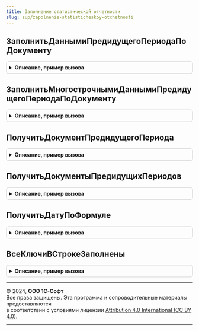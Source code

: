 ```yaml
---
title: Заполнение статистической отчетности
slug: zup/zapolnenie-statisticheskoy-otchetnosti
---
```



## ЗаполнитьДаннымиПредидущегоПериодаПоДокументу
<details style="margin: 1em 0; padding: 0.5em; border: 1px solid #ccc; border-radius: 6px;">

<summary style="font-weight: bold; cursor: pointer;">Описание, пример вызова</summary>

```bsl

Процедура ЗаполнитьДаннымиПредидущегоПериодаПоДокументу(Форма, МакетПереноса, ДанныеПП) Экспорт
```

Пример вызова
```bsl
ЗаполнениеСтатистическойОтчетности.ЗаполнитьДаннымиПредидущегоПериодаПоДокументу(Форма, МакетПереноса, ДанныеПП));
```
</details>

## ЗаполнитьМногострочнымиДаннымиПредидущегоПериодаПоДокументу
<details style="margin: 1em 0; padding: 0.5em; border: 1px solid #ccc; border-radius: 6px;">

<summary style="font-weight: bold; cursor: pointer;">Описание, пример вызова</summary>

```bsl

Процедура ЗаполнитьМногострочнымиДаннымиПредидущегоПериодаПоДокументу(Форма, МакетПереноса, ДанныеПП) Экспорт
```

Пример вызова
```bsl
ЗаполнениеСтатистическойОтчетности.ЗаполнитьМногострочнымиДаннымиПредидущегоПериодаПоДокументу(Форма, МакетПереноса, ДанныеПП));
```
</details>

## ПолучитьДокументПредидущегоПериода
<details style="margin: 1em 0; padding: 0.5em; border: 1px solid #ccc; border-radius: 6px;">

<summary style="font-weight: bold; cursor: pointer;">Описание, пример вызова</summary>

```bsl

Функция ПолучитьДокументПредидущегоПериода(ИсточникОтчета, Организация, Начало, Конец, ТекстОписанияПроблемы, ОбособленноеПодразделение) Экспорт
```

Пример вызова
```bsl
Результат = ЗаполнениеСтатистическойОтчетности.ПолучитьДокументПредидущегоПериода(ИсточникОтчета, Организация, Начало, Конец, ТекстОписанияПроблемы, ОбособленноеПодразделение));
```
</details>

## ПолучитьДокументыПредидущихПериодов
<details style="margin: 1em 0; padding: 0.5em; border: 1px solid #ccc; border-radius: 6px;">

<summary style="font-weight: bold; cursor: pointer;">Описание, пример вызова</summary>

```bsl

Функция ПолучитьДокументыПредидущихПериодов(Форма, МакетПереноса, ТекстОписанияПроблемы, ОбособленноеПодразделение) Экспорт
```

Пример вызова
```bsl
Результат = ЗаполнениеСтатистическойОтчетности.ПолучитьДокументыПредидущихПериодов(Форма, МакетПереноса, ТекстОписанияПроблемы, ОбособленноеПодразделение));
```
</details>

## ПолучитьДатуПоФормуле
<details style="margin: 1em 0; padding: 0.5em; border: 1px solid #ccc; border-radius: 6px;">

<summary style="font-weight: bold; cursor: pointer;">Описание, пример вызова</summary>

```bsl

Функция ПолучитьДатуПоФормуле(ИсходноеЗначение, Формула) Экспорт
```

Пример вызова
```bsl
Результат = ЗаполнениеСтатистическойОтчетности.ПолучитьДатуПоФормуле(ИсходноеЗначение, Формула));
```
</details>

## ВсеКлючиВСтрокеЗаполнены
<details style="margin: 1em 0; padding: 0.5em; border: 1px solid #ccc; border-radius: 6px;">

<summary style="font-weight: bold; cursor: pointer;">Описание, пример вызова</summary>

```bsl

Функция ВсеКлючиВСтрокеЗаполнены(СтрокаТаблицы, Ключи) Экспорт
```

Пример вызова
```bsl
Результат = ЗаполнениеСтатистическойОтчетности.ВсеКлючиВСтрокеЗаполнены(СтрокаТаблицы, Ключи));
```
</details>

---

© 2024, **ООО 1С-Софт**  
Все права защищены. Эта программа и сопроводительные материалы предоставляются  
в соответствии с условиями лицензии [Attribution 4.0 International (CC BY 4.0)](https://creativecommons.org/licenses/by/4.0/legalcode).

---
